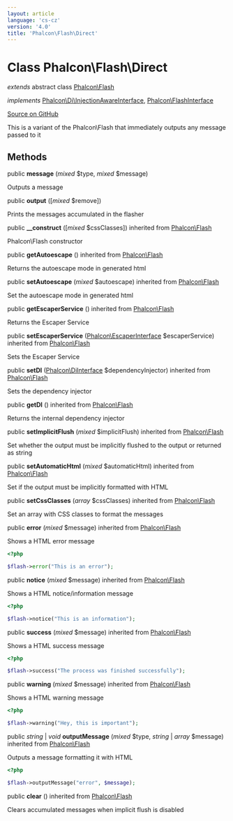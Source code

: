 ```yaml
---
layout: article
language: 'cs-cz'
version: '4.0'
title: 'Phalcon\Flash\Direct'
---
```


# Class **Phalcon\Flash\Direct**

*extends* abstract class [Phalcon\Flash](api/Phalcon_Flash)

*implements* [Phalcon\Di\InjectionAwareInterface](api/Phalcon_Di_InjectionAwareInterface), [Phalcon\FlashInterface](api/Phalcon_FlashInterface)

<a href="https://github.com/phalcon/cphalcon/tree/v4.0.0/phalcon/flash/direct.zep" class="btn btn-default btn-sm">Source on GitHub</a>

This is a variant of the Phalcon\Flash that immediately outputs any message passed to it

## Methods

public **message** (*mixed* $type, *mixed* $message)

Outputs a message

public **output** ([*mixed* $remove])

Prints the messages accumulated in the flasher

public **__construct** ([*mixed* $cssClasses]) inherited from [Phalcon\Flash](api/Phalcon_Flash)

Phalcon\Flash constructor

public **getAutoescape** () inherited from [Phalcon\Flash](api/Phalcon_Flash)

Returns the autoescape mode in generated html

public **setAutoescape** (*mixed* $autoescape) inherited from [Phalcon\Flash](api/Phalcon_Flash)

Set the autoescape mode in generated html

public **getEscaperService** () inherited from [Phalcon\Flash](api/Phalcon_Flash)

Returns the Escaper Service

public **setEscaperService** ([Phalcon\EscaperInterface](api/Phalcon_EscaperInterface) $escaperService) inherited from [Phalcon\Flash](api/Phalcon_Flash)

Sets the Escaper Service

public **setDI** ([Phalcon\DiInterface](api/Phalcon_DiInterface) $dependencyInjector) inherited from [Phalcon\Flash](api/Phalcon_Flash)

Sets the dependency injector

public **getDI** () inherited from [Phalcon\Flash](api/Phalcon_Flash)

Returns the internal dependency injector

public **setImplicitFlush** (*mixed* $implicitFlush) inherited from [Phalcon\Flash](api/Phalcon_Flash)

Set whether the output must be implicitly flushed to the output or returned as string

public **setAutomaticHtml** (*mixed* $automaticHtml) inherited from [Phalcon\Flash](api/Phalcon_Flash)

Set if the output must be implicitly formatted with HTML

public **setCssClasses** (*array* $cssClasses) inherited from [Phalcon\Flash](api/Phalcon_Flash)

Set an array with CSS classes to format the messages

public **error** (*mixed* $message) inherited from [Phalcon\Flash](api/Phalcon_Flash)

Shows a HTML error message

```php
<?php

$flash->error("This is an error");

```

public **notice** (*mixed* $message) inherited from [Phalcon\Flash](api/Phalcon_Flash)

Shows a HTML notice/information message

```php
<?php

$flash->notice("This is an information");

```

public **success** (*mixed* $message) inherited from [Phalcon\Flash](api/Phalcon_Flash)

Shows a HTML success message

```php
<?php

$flash->success("The process was finished successfully");

```

public **warning** (*mixed* $message) inherited from [Phalcon\Flash](api/Phalcon_Flash)

Shows a HTML warning message

```php
<?php

$flash->warning("Hey, this is important");

```

public *string* | *void* **outputMessage** (*mixed* $type, *string* | *array* $message) inherited from [Phalcon\Flash](api/Phalcon_Flash)

Outputs a message formatting it with HTML

```php
<?php

$flash->outputMessage("error", $message);

```

public **clear** () inherited from [Phalcon\Flash](api/Phalcon_Flash)

Clears accumulated messages when implicit flush is disabled